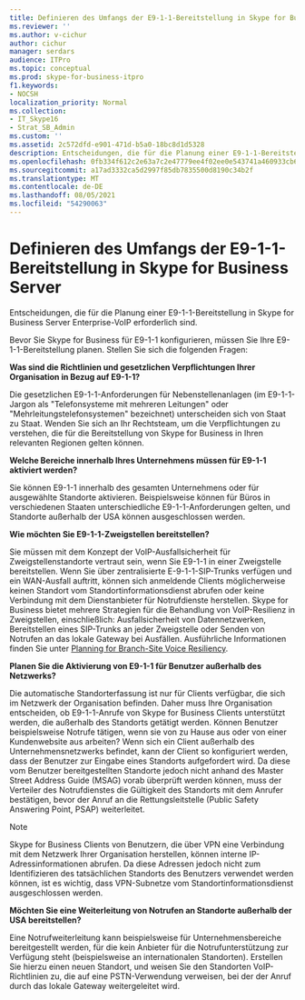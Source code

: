 ```yaml
---
title: Definieren des Umfangs der E9-1-1-Bereitstellung in Skype for Business Server
ms.reviewer: ''
ms.author: v-cichur
author: cichur
manager: serdars
audience: ITPro
ms.topic: conceptual
ms.prod: skype-for-business-itpro
f1.keywords:
- NOCSH
localization_priority: Normal
ms.collection:
- IT_Skype16
- Strat_SB_Admin
ms.custom: ''
ms.assetid: 2c572dfd-e901-471d-b5a0-18bc8d1d5328
description: Entscheidungen, die für die Planung einer E9-1-1-Bereitstellung in Skype for Business Server Enterprise-VoIP erforderlich sind.
ms.openlocfilehash: 0fb334f612c2e63a7c2e47779ee4f02ee0e543741a460933cb632bdd8e54d279
ms.sourcegitcommit: a17ad3332ca5d2997f85db7835500d8190c34b2f
ms.translationtype: MT
ms.contentlocale: de-DE
ms.lasthandoff: 08/05/2021
ms.locfileid: "54290063"
---
```

# <a name="define-the-scope-of-the-e9-1-1-deployment-in-skype-for-business-server"></a>Definieren des Umfangs der E9-1-1-Bereitstellung in Skype for Business Server

Entscheidungen, die für die Planung einer E9-1-1-Bereitstellung in Skype for Business Server Enterprise-VoIP erforderlich sind.

Bevor Sie Skype for Business für E9-1-1 konfigurieren, müssen Sie Ihre E9-1-1-Bereitstellung planen. Stellen Sie sich die folgenden Fragen:

 **Was sind die Richtlinien und gesetzlichen Verpflichtungen Ihrer Organisation in Bezug auf E9-1-1?**

 Die gesetzlichen E9-1-1-Anforderungen für Nebenstellenanlagen (im E9-1-1-Jargon als "Telefonsysteme mit mehreren Leitungen" oder "Mehrleitungstelefonsystemen" bezeichnet) unterscheiden sich von Staat zu Staat. Wenden Sie sich an Ihr Rechtsteam, um die Verpflichtungen zu verstehen, die für die Bereitstellung von Skype for Business in Ihren relevanten Regionen gelten können.

 **Welche Bereiche innerhalb Ihres Unternehmens müssen für E9-1-1 aktiviert werden?**

 Sie können E9-1-1 innerhalb des gesamten Unternehmens oder für ausgewählte Standorte aktivieren. Beispielsweise können für Büros in verschiedenen Staaten unterschiedliche E9-1-1-Anforderungen gelten, und Standorte außerhalb der USA können ausgeschlossen werden.

 **Wie möchten Sie E9-1-1-Zweigstellen bereitstellen?**

 Sie müssen mit dem Konzept der VoIP-Ausfallsicherheit für Zweigstellenstandorte vertraut sein, wenn Sie E9-1-1 in einer Zweigstelle bereitstellen. Wenn Sie über zentralisierte E-9-1-1-SIP-Trunks verfügen und ein WAN-Ausfall auftritt, können sich anmeldende Clients möglicherweise keinen Standort vom Standortinformationsdienst abrufen oder keine Verbindung mit dem Dienstanbieter für Notrufdienste herstellen. Skype for Business bietet mehrere Strategien für die Behandlung von VoIP-Resilienz in Zweigstellen, einschließlich: Ausfallsicherheit von Datennetzwerken, Bereitstellen eines SIP-Trunks an jeder Zweigstelle oder Senden von Notrufen an das lokale Gateway bei Ausfällen. Ausführliche Informationen finden Sie unter [Planning for Branch-Site Voice Resiliency](/previous-versions/office/lync-server-2013/lync-server-2013-planning-for-branch-site-voice-resiliency).

 **Planen Sie die Aktivierung von E9-1-1 für Benutzer außerhalb des Netzwerks?**

 Die automatische Standorterfassung ist nur für Clients verfügbar, die sich im Netzwerk der Organisation befinden. Daher muss Ihre Organisation entscheiden, ob E9-1-1-Anrufe von Skype for Business Clients unterstützt werden, die außerhalb des Standorts getätigt werden. Können Benutzer beispielsweise Notrufe tätigen, wenn sie von zu Hause aus oder von einer Kundenwebsite aus arbeiten? Wenn sich ein Client außerhalb des Unternehmensnetzwerks befindet, kann der Client so konfiguriert werden, dass der Benutzer zur Eingabe eines Standorts aufgefordert wird. Da diese vom Benutzer bereitgestellten Standorte jedoch nicht anhand des Master Street Address Guide (MSAG) vorab überprüft werden können, muss der Verteiler des Notrufdienstes die Gültigkeit des Standorts mit dem Anrufer bestätigen, bevor der Anruf an die Rettungsleitstelle (Public Safety Answering Point, PSAP) weiterleitet.

> [!NOTE]
> Skype for Business Clients von Benutzern, die über VPN eine Verbindung mit dem Netzwerk Ihrer Organisation herstellen, können interne IP-Adressinformationen abrufen. Da diese Adressen jedoch nicht zum Identifizieren des tatsächlichen Standorts des Benutzers verwendet werden können, ist es wichtig, dass VPN-Subnetze vom Standortinformationsdienst ausgeschlossen werden.

 **Möchten Sie eine Weiterleitung von Notrufen an Standorte außerhalb der USA bereitstellen?**

 Eine Notrufweiterleitung kann beispielsweise für Unternehmensbereiche bereitgestellt werden, für die kein Anbieter für die Notrufunterstützung zur Verfügung steht (beispielsweise an internationalen Standorten). Erstellen Sie hierzu einen neuen Standort, und weisen Sie den Standorten VoIP-Richtlinien zu, die auf eine PSTN-Verwendung verweisen, bei der der Anruf durch das lokale Gateway weitergeleitet wird.